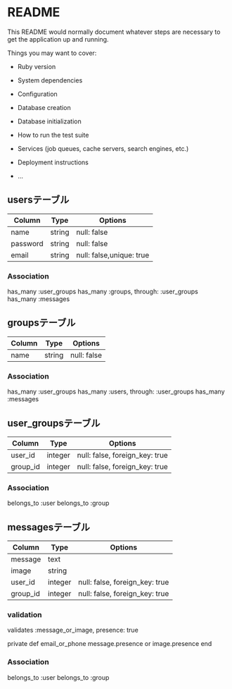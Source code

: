 # README

This README would normally document whatever steps are necessary to get the
application up and running.

Things you may want to cover:

* Ruby version

* System dependencies

* Configuration

* Database creation

* Database initialization

* How to run the test suite

* Services (job queues, cache servers, search engines, etc.)

* Deployment instructions

* ...
## usersテーブル

|Column|Type|Options|
|------|----|-------|
|name|string|null: false|
|password|string|null: false|
|email|string|null: false,unique: true|

### Association
has_many :user_groups
has_many :groups, through: :user_groups
has_many :messages


## groupsテーブル

|Column|Type|Options|
|------|----|-------|
|name|string|null: false|


### Association
has_many :user_groups
has_many :users, through: :user_groups
has_many :messages

## user_groupsテーブル

|Column|Type|Options|
|------|----|-------|
|user_id|integer|null: false, foreign_key: true|
|group_id|integer|null: false, foreign_key: true|

### Association
belongs_to :user
belongs_to :group

## messagesテーブル

|Column|Type|Options|
|------|----|-------|
|message|text|
|image|string|
|user_id|integer|null: false, foreign_key: true|
|group_id|integer|null: false, foreign_key: true|

### validation
validates :message_or_image, presence: true

private
  def email_or_phone
    message.presence or image.presence
  end

### Association
belongs_to :user
belongs_to :group
